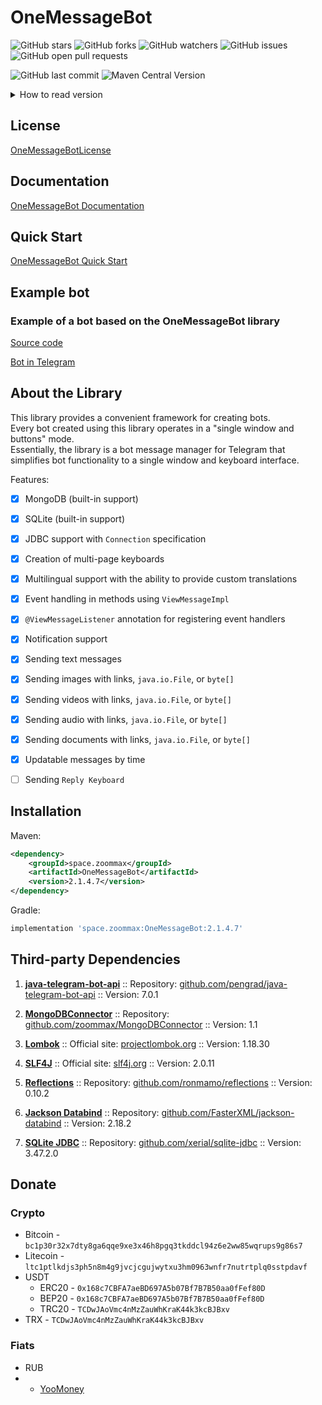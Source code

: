 # OneMessageBot

![GitHub stars](https://img.shields.io/github/stars/ZooMMaX/OneMessageBot?style=social)
![GitHub forks](https://img.shields.io/github/forks/ZooMMaX/OneMessageBot?style=social)
![GitHub watchers](https://img.shields.io/github/watchers/ZooMMaX/OneMessageBot?style=social)
![GitHub issues](https://img.shields.io/github/issues/ZooMMaX/OneMessageBot?style=social)
![GitHub open pull requests](https://img.shields.io/github/issues-pr/ZooMMaX/OneMessageBot?style=social)

![GitHub last commit](https://img.shields.io/github/last-commit/ZooMMaX/OneMessageBot?style=social)
![Maven Central Version](https://img.shields.io/maven-central/v/ru.zoommax/OneMessageBot?style=plastic)

<details>
<summary>How to read version</summary>

The version is marked with four numbers separated by a dot X.Y.W.Z
- X - Changes when changes affecting backward compatibility are made (for example, deprecated methods are removed)
- Y - Changes when external dependencies are updated, removed, or changed
- W - Changes when a new feature is added to the library
- Z - Changes when fixes are applied to existing code.

The values ​​are not reset. They only increase.
</details>

## License

[OneMessageBotLicense](https://github.com/ZooMMaX/OneMessageBot/blob/master/LICENSE.md)

## Documentation

[OneMessageBot Documentation](https://zoommax.github.io/OneMessageBot/)

## Quick Start

[OneMessageBot Quick Start](https://zoommax.github.io/OneMessageBot/quickstart/)

## Example bot

### Example of a bot based on the OneMessageBot library

[Source code](https://github.com/ZooMMaX/ExampleOneMessageBot)

[Bot in Telegram](https://t.me/eombl_bot)

## About the Library
This library provides a convenient framework for creating bots.  
Every bot created using this library operates in a "single window and buttons" mode.  
Essentially, the library is a bot message manager for Telegram that simplifies bot functionality to a single window and keyboard interface.

Features:

- [X] MongoDB (built-in support)

- [X] SQLite (built-in support)

- [X] JDBC support with `Connection` specification

- [X] Creation of multi-page keyboards

- [X] Multilingual support with the ability to provide custom translations

- [X] Event handling in methods using `ViewMessageImpl`

- [X] `@ViewMessageListener` annotation for registering event handlers

- [X] Notification support

- [X] Sending text messages

- [X] Sending images with links, `java.io.File`, or `byte[]`

- [X] Sending videos with links, `java.io.File`, or `byte[]`

- [X] Sending audio with links, `java.io.File`, or `byte[]`

- [X] Sending documents with links, `java.io.File`, or `byte[]`

- [X] Updatable messages by time

- [ ] Sending `Reply Keyboard`

## Installation

Maven:

```xml
<dependency>
    <groupId>space.zoommax</groupId>
    <artifactId>OneMessageBot</artifactId>
    <version>2.1.4.7</version>
</dependency>
```

Gradle:

```groovy
implementation 'space.zoommax:OneMessageBot:2.1.4.7'
```

## Third-party Dependencies

1. **[java-telegram-bot-api](https://github.com/pengrad/java-telegram-bot-api)** ::
   Repository: [github.com/pengrad/java-telegram-bot-api](https://github.com/pengrad/java-telegram-bot-api) ::
   Version: 7.0.1

2. **[MongoDBConnector](https://github.com/zoommax/MongoDBConnector)** ::
   Repository: [github.com/zoommax/MongoDBConnector](https://github.com/zoommax/MongoDBConnector) ::
   Version: 1.1

3. **[Lombok](https://projectlombok.org/)** ::
   Official site: [projectlombok.org](https://projectlombok.org/) ::
   Version: 1.18.30

4. **[SLF4J](http://www.slf4j.org/)** ::
   Official site: [slf4j.org](http://www.slf4j.org/) ::
   Version: 2.0.11

5. **[Reflections](https://github.com/ronmamo/reflections)** ::
   Repository: [github.com/ronmamo/reflections](https://github.com/ronmamo/reflections) ::
   Version: 0.10.2

6. **[Jackson Databind](https://github.com/FasterXML/jackson-databind)** ::
   Repository: [github.com/FasterXML/jackson-databind](https://github.com/FasterXML/jackson-databind) ::
   Version: 2.18.2

7. **[SQLite JDBC](https://github.com/xerial/sqlite-jdbc)** ::
   Repository: [github.com/xerial/sqlite-jdbc](https://github.com/xerial/sqlite-jdbc) ::
   Version: 3.47.2.0

## Donate

### Crypto

- Bitcoin -  `bc1p30r32x7dty8ga6qqe9xe3x46h8pgq3tkddcl94z6e2ww85wqrups9g86s7`
- Litecoin - `ltc1ptlkdjs3ph5n8m4g9jvcjcgujwytxu3hm0963wnfr7nutrtplq0sstpdavf`
- USDT
  - ERC20 -  `0x168c7CBFA7aeBD697A5b07Bf7B7B50aa0fFef80D`
  - BEP20 -  `0x168c7CBFA7aeBD697A5b07Bf7B7B50aa0fFef80D`
  - TRC20 -  `TCDwJAoVmc4nMzZauWhKraK44k3kcBJBxv`
- TRX -      `TCDwJAoVmc4nMzZauWhKraK44k3kcBJBxv`

### Fiats

- RUB
- - [YooMoney](https://yoomoney.ru/to/41001243274649)